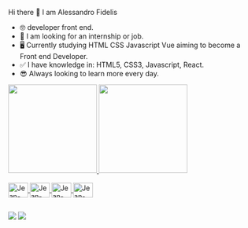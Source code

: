 Hi there 👋
  I am Alessandro Fidelis
  
+ 🤓 developer front end.
+ 🌱 I am looking for an internship or job.
+ 🖥️ Currently studying HTML CSS Javascript Vue aiming to become a Front end Developer.
+ ✅ I have knowledge in: HTML5, CSS3, Javascript, React.
+ 😎 Always looking to learn more every day.

<div>
  <a href="https://github.com/alessandrofidelis">
  <img height="180em" src="https://github-readme-stats.vercel.app/api?username=alessandrofidelis&show_icons=true&theme=tokyonight&include_all_commits=true&count_private=true"/>
  <img height="180em" src="https://github-readme-stats.vercel.app/api/top-langs/?username=alessandrofidelis&layout=compact&langs_count=16&theme=tokyonight"/>
</div>

<div style="display: inline_block"><br>
  <img align="center" alt="Jean-Html5" height="30" width="40" src="https://cdn.jsdelivr.net/gh/devicons/devicon/icons/html5/html5-original-wordmark.svg" />
  <img align="center" alt="Jean-Css3" height="30" width="40" src="https://cdn.jsdelivr.net/gh/devicons/devicon/icons/css3/css3-plain-wordmark.svg" />
  <img align="center" alt="Jean-Javascript" height="30" width="40" src="https://cdn.jsdelivr.net/gh/devicons/devicon/icons/javascript/javascript-plain.svg" />
  <img align="center" alt="Jean-React" height="30" width="40" src="https://cdn.jsdelivr.net/gh/devicons/devicon/icons/react/react-original-wordmark.svg" />
 
  ##

  <div>
  
  <a href="https://www.linkedin.com/in/alessandrofidelis/" target="_blank"><img src="https://img.shields.io/badge/-LinkedIn-%230077B5?style=for-the-badge&logo=linkedin&logoColor=white" target="_blank"></a>
  <a href="https://api.whatsapp.com/send?phone=5521967089880/" target="_blank"><img src="https://img.shields.io/badge/WhatsApp-25D366?style=for-the-badge&logo=whatsapp&logoColor=white" target="_blank"></a>
  


</div>
